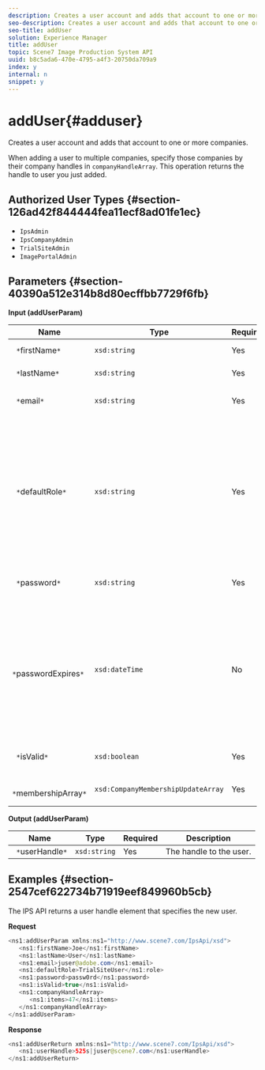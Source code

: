 ```yaml
---
description: Creates a user account and adds that account to one or more companies.
seo-description: Creates a user account and adds that account to one or more companies.
seo-title: addUser
solution: Experience Manager
title: addUser
topic: Scene7 Image Production System API
uuid: b8c5ada6-470e-4795-a4f3-20750da709a9
index: y
internal: n
snippet: y
---
```


# addUser{#adduser}

Creates a user account and adds that account to one or more companies.

 When adding a user to multiple companies, specify those companies by their company handles in `companyHandleArray`. This operation returns the handle to user you just added. 

## Authorized User Types {#section-126ad42f844444fea11ecf8ad01fe1ec}

* `IpsAdmin` 
* `IpsCompanyAdmin` 
* `TrialSiteAdmin` 
* `ImagePortalAdmin`

## Parameters {#section-40390a512e314b8d80ecffbb7729f6fb}

**Input (addUserParam)** 

|  Name  | Type  | Required  | Description  |
|---|---|---|---|
|  ` *`firstName`*`  | `xsd:string`  | Yes  | The user's first name.  |
|  ` *`lastName`*`  | `xsd:string`  | Yes  | The user's last name.  |
|  ` *`email`*`  | `xsd:string`  | Yes  | The user's email address.  |
|  ` *`defaultRole`*`  | `xsd:string`  | Yes  |Sets the role for a user in each company they belong to. Note, however, the `IpsAdmin` role overrides other per-company settings.  |
|  ` *`password`*`  | `xsd:string`  | Yes  | Sets the user's password  |
|  ` *`passwordExpires`*`  | `xsd:dateTime`  | No  | Sets the password expiration period. Provide the time zone when passing in the request. Time zones are adjusted to Central Time.  |
|  ` *`isValid`*`  | `xsd:boolean`  | Yes  | Determines if the user is valid.  |
|  ` *`membershipArray`*`  | `xsd:CompanyMembershipUpdateArray`  | Yes  | An array of company handles.  |

**Output (addUserParam)** 

|  Name  | Type  | Required  | Description  |
|---|---|---|---|
|  ` *`userHandle`*`  | `xsd:string`  | Yes  | The handle to the user.  |

## Examples {#section-2547cef622734b71919eef849960b5cb}

The IPS API returns a user handle element that specifies the new user.

**Request**

```java
<ns1:addUserParam xmlns:ns1="http://www.scene7.com/IpsApi/xsd">
   <ns1:firstName>Joe</ns1:firstName>
   <ns1:lastName>User</ns1:lastName>
   <ns1:email>juser@adobe.com</ns1:email>
   <ns1:defaultRole>TrialSiteUser</ns1:role>
   <ns1:password>passw0rd</ns1:password>
   <ns1:isValid>true</ns1:isValid>
   <ns1:companyHandleArray>
      <ns1:items>47</ns1:items>
   </ns1:companyHandleArray>
</ns1:addUserParam>
```

**Response** 

```java
<ns1:addUserReturn xmlns:ns1="http://www.scene7.com/IpsApi/xsd">
   <ns1:userHandle>525s|juser@scene7.com</ns1:userHandle>
</ns1:addUserReturn>
```

